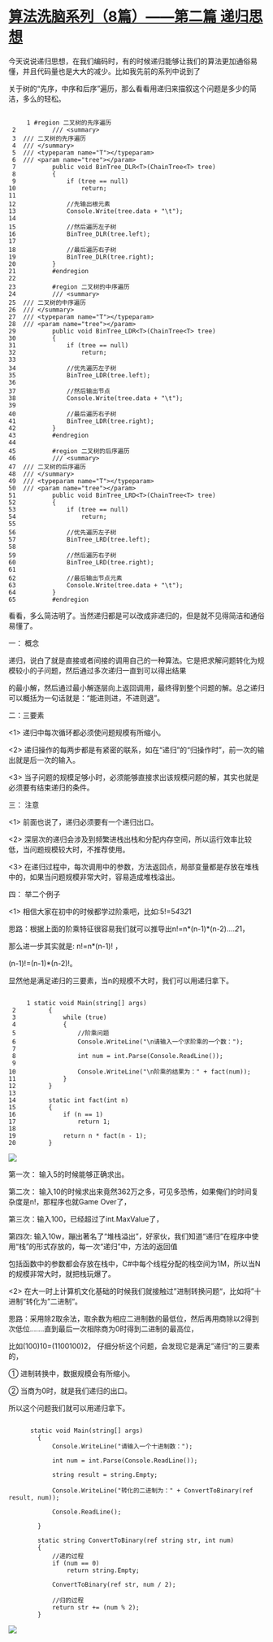 # [算法洗脑系列（8篇）——第二篇 递归思想][0] 

今天说说递归思想，在我们编码时，有的时候递归能够让我们的算法更加通俗易懂，并且代码量也是大大的减少。比如我先前的系列中说到了

关于树的“先序，中序和后序”遍历，那么看看用递归来描叙这个问题是多少的简洁，多么的轻松。

 
```

     1 #region 二叉树的先序遍历  
 2          /// <summary>  
 3  /// 二叉树的先序遍历  
 4  /// </summary>  
 5  /// <typeparam name="T"></typeparam>  
 6  /// <param name="tree"></param>  
 7          public void BinTree_DLR<T>(ChainTree<T> tree)  
 8          {  
 9              if (tree == null)  
10                  return;  
11    
12              //先输出根元素  
13              Console.Write(tree.data + "\t");  
14    
15              //然后遍历左子树  
16              BinTree_DLR(tree.left);  
17    
18              //最后遍历右子树  
19              BinTree_DLR(tree.right);  
20          }  
21          #endregion  
22    
23          #region 二叉树的中序遍历  
24          /// <summary>  
25  /// 二叉树的中序遍历  
26  /// </summary>  
27  /// <typeparam name="T"></typeparam>  
28  /// <param name="tree"></param>  
29          public void BinTree_LDR<T>(ChainTree<T> tree)  
30          {  
31              if (tree == null)  
32                  return;  
33    
34              //优先遍历左子树  
35              BinTree_LDR(tree.left);  
36    
37              //然后输出节点  
38              Console.Write(tree.data + "\t");  
39    
40              //最后遍历右子树  
41              BinTree_LDR(tree.right);  
42          }  
43          #endregion  
44    
45          #region 二叉树的后序遍历  
46          /// <summary>  
47  /// 二叉树的后序遍历  
48  /// </summary>  
49  /// <typeparam name="T"></typeparam>  
50  /// <param name="tree"></param>  
51          public void BinTree_LRD<T>(ChainTree<T> tree)  
52          {  
53              if (tree == null)  
54                  return;  
55    
56              //优先遍历左子树  
57              BinTree_LRD(tree.left);  
58    
59              //然后遍历右子树  
60              BinTree_LRD(tree.right);  
61    
62              //最后输出节点元素  
63              Console.Write(tree.data + "\t");  
64          }  
65          #endregion
```

看看，多么简洁明了。当然递归都是可以改成非递归的，但是就不见得简洁和通俗易懂了。

一： 概念

递归，说白了就是直接或者间接的调用自己的一种算法。它是把求解问题转化为规模较小的子问题，然后通过多次递归一直到可以得出结果

的最小解，然后通过最小解逐层向上返回调用，最终得到整个问题的解。总之递归可以概括为一句话就是：“能进则进，不进则退”。

二：三要素

<1> 递归中每次循环都必须使问题规模有所缩小。

<2> 递归操作的每两步都是有紧密的联系，如在“递归”的“归操作时”，前一次的输出就是后一次的输入。

<3> 当子问题的规模足够小时，必须能够直接求出该规模问题的解，其实也就是必须要有结束递归的条件。

三： 注意

<1> 前面也说了，递归必须要有一个递归出口。

<2> 深层次的递归会涉及到频繁进栈出栈和分配内存空间，所以运行效率比较低，当问题规模较大时，不推荐使用。

<3> 在递归过程中，每次调用中的参数，方法返回点，局部变量都是存放在堆栈中的，如果当问题规模非常大时，容易造成堆栈溢出。

四： 举二个例子

<1> 相信大家在初中的时候都学过阶乘吧，比如:5!=5*4*3*2*1

思路：根据上面的阶乘特征很容易我们就可以推导出n!=n*(n-1)*(n-2)....*2*1，

那么进一步其实就是: n!=n*(n-1)! ，

(n-1)!=(n-1)*(n-2)!。

显然他是满足递归的三要素，当n的规模不大时，我们可以用递归拿下。

 
```

     1 static void Main(string[] args)  
 2         {  
 3             while (true)  
 4             {  
 5                 //阶乘问题  
 6                 Console.WriteLine("\n请输入一个求阶乘的一个数：");  
 7   
 8                 int num = int.Parse(Console.ReadLine());  
 9   
10                 Console.WriteLine("\n阶乘的结果为：" + fact(num));  
11             }  
12         }  
13   
14         static int fact(int n)  
15         {  
16             if (n == 1)  
17                 return 1;  
18   
19             return n * fact(n - 1);  
20         }
```

![][1]

第一次： 输入5的时候能够正确求出。

第二次： 输入10的时候求出来竟然362万之多，可见多恐怖，如果俺们的时间复杂度是n!，那程序也就Game Over了，

第三次：输入100，已经超过了int.MaxValue了，

第四次: 输入10w，蹦出著名了“堆栈溢出”，好家伙，我们知道“递归”在程序中使用“栈”的形式存放的，每一次“递归”中，方法的返回值

包括函数中的参数都会存放在栈中，C#中每个线程分配的栈空间为1M，所以当N的规模非常大时，就把栈玩爆了。

<2> 在大一时上计算机文化基础的时候我们就接触过”进制转换问题“，比如将”十进制“转化为”二进制“。

思路：采用除2取余法，取余数为相应二进制数的最低位，然后再用商除以2得到次低位.......直到最后一次相除商为0时得到二进制的最高位，

比如(100)10=(1100100)2， 仔细分析这个问题，会发现它是满足”递归“的三要素的，

① 进制转换中，数据规模会有所缩小。

② 当商为0时，就是我们递归的出口。

所以这个问题我们就可以用递归拿下。

 
```

      static void Main(string[] args)  
        {  
            Console.WriteLine("请输入一个十进制数：");  
  
            int num = int.Parse(Console.ReadLine());  
  
            string result = string.Empty;  
  
            Console.WriteLine("转化的二进制为：" + ConvertToBinary(ref result, num));  
  
            Console.ReadLine();  
  
        }  
  
        static string ConvertToBinary(ref string str, int num)  
        {  
            //递的过程  
            if (num == 0)  
                return string.Empty;  
  
            ConvertToBinary(ref str, num / 2);  
  
            //归的过程  
            return str += (num % 2);  
        }
```

![][2]

[0]: http://www.cnblogs.com/huangxincheng/archive/2011/12/30/2306875.html
[1]: http://pic002.cnblogs.com/images/2011/214741/2011123000494965.png
[2]: http://pic002.cnblogs.com/images/2011/214741/2011123001314313.png